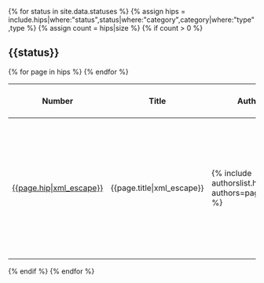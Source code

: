<style type="text/css">
  .hipstable .title {
    width: 67%;
  }

  .hipstable .author {
    width: 33%;
  }
</style>
{% for status in site.data.statuses %}
    {% assign hips = include.hips|where:"status",status|where:"category",category|where:"type",type %}
    {% assign count = hips|size %}
    {% if count > 0 %}
        <h2 id="{{status|slugify}}">{{status}}</h2>
        <table class="hipstable">
            <thead>
                <tr><th>Number</th><th>Title</th><th>Author</th><th>Needs Council Approval</th></tr>
            </thead>
        {% for page in hips %}
            <tr>
                <td><a href="{{page.url|relative_url}}">{{page.hip|xml_escape}}</a></td>
                <td class="title">{{page.title|xml_escape}}</td>
                <td class="author">{% include authorslist.html authors=page.author %}</td>
                <td class="council-approval">
                    {% if page.needs-council-approval != undefined %}
                    {% if page.needs-council-approval == true %}
                        Yes
                    {% else %}
                        No
                    {% endif %}
                    {% endif %}
                </td>
            </tr>
        {% endfor %}
        </table>
    {% endif %}
{% endfor %}
